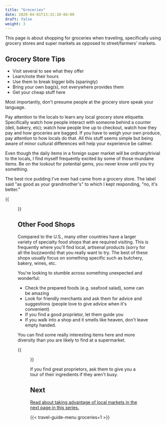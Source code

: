 ```yaml
---
title: "Groceries"
date: 2020-04-01T13:31:10-04:00
draft: false
weight: 3
---
```


This page is about shopping for groceries when traveling, specifically using grocery stores and super markets as opposed to street/farmers' markets.

## Grocery Store Tips

+ Visit several to see what they offer
+ Learn/note their hours
+ Use them to break bigger bills (sparingly)
+ Bring your own bag(s), not everywhere provides them
+ Get your cheap stuff here

Most importantly, don't presume people at the grocery store speak your language.

Pay attention to the locals to learn any local grocery store etiquette. Specifically watch how people interact with someone behind a counter (deli, bakery, etc); watch how people line up to checkout, watch how they pay and how groceries are bagged. If you have to weigh your own produce, pay attention to how locals do that. All this stuff seems simple but being aware of minor cultural differences will help your experience be calmer.

Even though the daily items in a foreign super market will be ordinary/trivial to the locals, I find myself frequently excited by some of those mundane items. Be on the lookout for potential gems, you never know until you try something.

The best rice pudding I've ever had came from a grocery store. The label said "as good as your grandmother's" to which I kept responding, "no, it's better." 

{{<figure src="/img/travel/guide/groceries/dia-pates-1480.jpg" link="/img/travel/guide/groceries/dia-pates-1480.jpg" alt="Grocery-store brand fish pâtés" title="Generic brand fish pâtés." caption="They may be generic grocery-store branded fish pâtés but they hit the spot. I frequently miss these when at home.">}}


## Other Food Shops

Compared to the U.S., many other countries have a larger variety of specialty food shops that are required visiting. This is frequently where you'll find local, artisenal products (sorry for all the buzzwords) that you really want to try. The best of these shops usually focus on something specific such as butchery, bakery, wines, etc.

You're looking to stumble across something unexpected and wonderful:

+ Check the prepared foods (e.g. seafood salad), some can be amazing
+ Look for friendly merchants and ask them for advice and suggestions (people love to give advice when it's convenient)
+ If you find a good proprietor, let them guide you
+ If you walk into a shop and it smells like heaven, don't leave empty handed. 

You can find some really interesting items here and more diversity than you are likely to find at a supermarket.

{{<figure src="/img/travel/guide/groceries/paris-cheese-shop-1480.jpg" link="/img/travel/guide/groceries/paris-cheese-shop-1480.jpg" alt="Cheese shop in Paris" title="A cheese shop in Paris" caption="Enough said, right? This is pure heaven and unless you're allergic to dairy, you need to be tasting things at places like this.">}}

If you find great proprietors, ask them to give you a tour of their ingredients if they aren't busy.

## Next

[Read about taking advantage of local markets in the next page in this series.](../markets)

{{< travel-guide-menu groceries=1 >}}